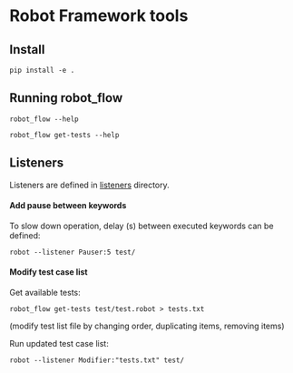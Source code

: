 # Robot Framework tools

## Install

`pip install -e .`

## Running robot_flow

`robot_flow --help`

`robot_flow get-tests --help`

## Listeners

Listeners are defined in [listeners](./listeners/) directory.

#### Add pause between keywords

To slow down operation, delay (s) between executed keywords can be defined:

`robot --listener Pauser:5 test/`

#### Modify test case list

Get available tests:

`robot_flow get-tests test/test.robot > tests.txt`

(modify test list file by changing order, duplicating items, removing items)

Run updated test case list:

`robot --listener Modifier:"tests.txt" test/`
